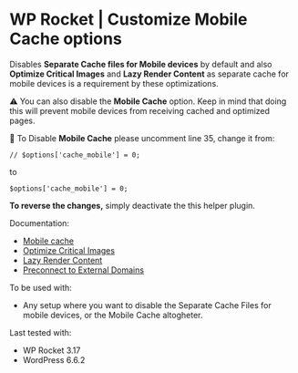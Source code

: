 # WP Rocket | Customize Mobile Cache options

Disables **Separate Cache files for Mobile devices** by default and also **Optimize Critical Images** and **Lazy Render Content** as separate cache for mobile devices is a requirement by these optimizations.

⚠️ You can also disable the **Mobile Cache** option. 
Keep in mind that doing this will prevent mobile devices from receiving cached and optimized pages. 

📝 To Disable **Mobile Cache** please uncomment line 35, change it from:

    // $options['cache_mobile'] = 0;
    
to

    $options['cache_mobile'] = 0;

**To reverse the changes,** simply deactivate the this helper plugin. 

Documentation:
* [Mobile cache](https://docs.wp-rocket.me/article/708-mobile-cache)
* [Optimize Critical Images](https://docs.wp-rocket.me/article/1816-optimize-critical-images)
* [Lazy Render Content](https://docs.wp-rocket.me/article/1835-lazy-render-content)
* [Preconnect to External Domains](https://docs.wp-rocket.me/article/1835-lazy-render-content)

To be used with:
* Any setup where you want to disable the Separate Cache Files for mobile devices, or the Mobile Cache altogheter. 

Last tested with:
* WP Rocket 3.17
* WordPress 6.6.2




